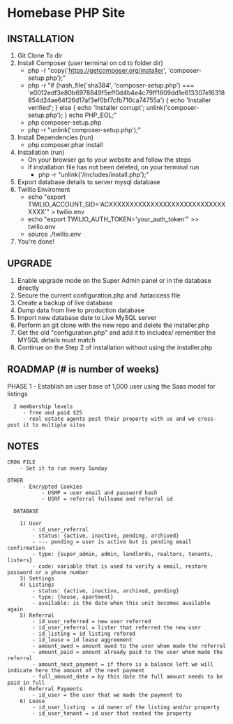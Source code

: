 # Homebase PHP Site

## INSTALLATION
 1) Git Clone To dir
 2) Install Composer (user terminal on cd to folder dir)
    - php -r "copy('https://getcomposer.org/installer', 'composer-setup.php');"
    - php -r "if (hash_file('sha384', 'composer-setup.php') === 'e0012edf3e80b6978849f5eff0d4b4e4c79ff1609dd1e613307e16318854d24ae64f26d17af3ef0bf7cfb710ca74755a') { echo 'Installer verified'; } else { echo 'Installer corrupt'; unlink('composer-setup.php'); } echo PHP_EOL;"
    - php composer-setup.php
    - php -r "unlink('composer-setup.php');"
 3) Install Dependencies (run)
    - php composer.phar install
 4) Installation (run)
    - On your browser go to your website and follow the steps
    - If installation file has not been deleted, on your terminal run
        - php -r "unlink('/includes/install.php');"
 5) Export database details to server mysql database
 6) Twillio Enviroment
    - echo "export TWILIO_ACCOUNT_SID='ACXXXXXXXXXXXXXXXXXXXXXXXXXXXXXXXX'" > twilio.env
    - echo "export TWILIO_AUTH_TOKEN='your_auth_token'" >> twilio.env
    - source ./twilio.env
 7) You're done!

## UPGRADE
 1) Enable upgrade mode on the Super Admin panel or in the database directly
 2) Secure the current configuration.php and .hataccess file
 3) Create a backup of live database
 4) Dump data from live to production database
 5) Import new database date to Live MySQL server
 6) Perform an git clone with the new repo and delete the installer.php
 7) Get the old "configuration.php" and add it to includes/ remember the MYSQL details must match
 8) Continue on the Step 2 of installation without using the installer.php

## ROADMAP (# is number of weeks)

   PHASE 1 - Establish an user base of 1,000 user using the Saas model for listings
   
      2 membership levels
         - free and paid $25
         - real estate agents post their property with us and we cross-post it to multiple sites

## NOTES
    CRON FILE
        - Set it to run every Sunday

    OTHER
         - Encrypted Cookies
               - USMP = user email and password hash
               - USRF = referral fullname and referral id

      DATABASE

        1) User
            - id_user_referral
            - status: {active, inactive, pending, archived}
            - --- pending = user is active but is pending email confirmation
            - type: {super_admin, admin, landlords, realtors, tenants, listers}
            - code: variable that is used to verify a email, restore password or a phone number
        3) Settings
        4) Listings
            - status: {active, inactive, archived, pending}
            - type: {house, apartment}
            - available: is the date when this unit becomes available again
        5) Referral
            - id_user_referred = new user referred
            - id_user_referral = lister that referred the new user
            - id_listing = id listing refered
            - id_lease = id lease aggreement
            - amount_owed = amount owed to the user whom made the referral
            - amount_paid = amount already paid to the user whom made the referral
            - amount_next_payment = if there is a balance left we will indicate here the amount of the next payment
            - full_amount_date = by this date the full amount needs to be paid in full
        6) Referral Payments
            - id_user = the user that we made the payment to
        6) Lease
            - id_user_listing  = id owner of the listing and/or property
            - id_user_tenant = id user that rented the property



